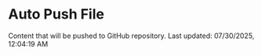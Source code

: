 # Auto Push File

Content that will be pushed to GitHub repository.
Last updated: 07/30/2025, 12:04:19 AM